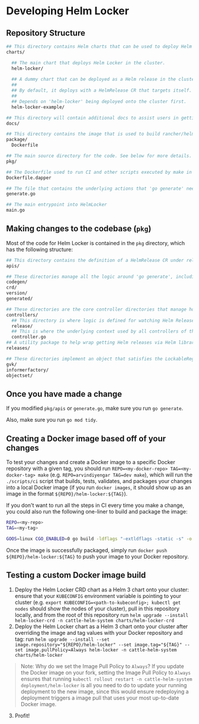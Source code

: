 # Developing Helm Locker

## Repository Structure

```bash
## This directory contains Helm charts that can be used to deploy Helm Locker in a Kubernetes cluster in the cattle-helm-system namespace
charts/

  ## The main chart that deploys Helm Locker in the cluster.
  helm-locker/
  
  ## A dummy chart that can be deployed as a Helm release in the cluster under the release name 'helm-locker-example' and the namespace 'cattle-helm-system'
  ##
  ## By default, it deploys with a HelmRelease CR that targets itself.
  ##
  ## Depends on 'helm-locker' being deployed onto the cluster first.
  helm-locker-example/

## This directory will contain additional docs to assist users in getting started with using Helm Locker
docs/

## This directory contains the image that is used to build rancher/helm-locker, which is hosted on hub.docker.com
package/
  Dockerfile

## The main source directory for the code. See below for more details.
pkg/

## The Dockerfile used to run CI and other scripts executed by make in a Docker container (powered by https://github.com/rancher/dapper)
Dockerfile.dapper

## The file that contains the underlying actions that 'go generate' needs to execute on a call to it. Includes the logic for generating controllers and updating crds.yaml under the crds/ directory
generate.go

## The main entrypoint into HelmLocker
main.go
```

## Making changes to the codebase (`pkg`)

Most of the code for Helm Locker is contained in the `pkg` directory, which has the following structure:

```bash
## This directory contains the definition of a HelmRelease CR under release.go; if you need to add new fields to HelmRelease CRs, this is where you would make the change
apis/

## These directories manage all the logic around 'go generate', including the creation of the 'generated/' directory that contains all the underlying controllers that are auto-generated based on the API definition of the HelmRelease CR defined under 'apis/'
codegen/
crd/
version/
generated/

## These directories are the core controller directories that manage how the operator watches HelmReleases and executes operations on the underlying in-memory ObjectSet LockableRegister (Lock, Unlock, Set, Delete)
controllers/
  ## This directory is where logic is defined for watching Helm Release Secrets targeted by HelmReleases and automatically keeping resources locked or unlocked
  release/
  ## This is where the underlying context used by all controllers of this operator are registered, all using the same underlying SharedControllerFactory
  controller.go
## A utility package to help wrap getting Helm releases via Helm library calls
releases/

## These directories implement an object that satisfies the LockableRegister interface; it is used as an underlying set of libraries that Helm Locker calls upon to achieve locking or unlocking HelmReleases (tracked as ObjectSets, or a []runtime.Object) and dynamically starting controllers based on GVKs observed in tracked object sets
gvk/
informerfactory/
objectset/
```

## Once you have made a change

If you modified `pkg/apis` or `generate.go`, make sure you run `go generate`.

Also, make sure you run `go mod tidy`.

## Creating a Docker image based off of your changes

To test your changes and create a Docker image to a specific Docker repository with a given tag, you should run `REPO=<my-docker-repo> TAG=<my-docker-tag> make` (e.g. `REPO=arvindiyengar TAG=dev make`), which will run the `./scripts/ci` script that builds, tests, validates, and packages your changes into a local Docker image (if you run `docker images`, it should show up as an image in the format `${REPO}/helm-locker:${TAG}`).

If you don't want to run all the steps in CI every time you make a change, you could also run the following one-liner to build and package the image:

```bash
REPO=<my-repo>
TAG=<my-tag>

GOOS=linux CGO_ENABLED=0 go build -ldflags "-extldflags -static -s" -o bin/helm-locker && REPO=${REPO} TAG=${TAG} make package
```

Once the image is successfully packaged, simply run `docker push ${REPO}/helm-locker:${TAG}` to push your image to your Docker repository.

## Testing a custom Docker image build

1. Deploy the Helm Locker CRD chart as a Helm 3 chart onto your cluster: ensure that your `KUBECONFIG` environment variable is pointing to your cluster (e.g. `export KUBECONFIG=<path-to-kubeconfig>; kubectl get nodes` should show the nodes of your cluster), pull in this repository locally, and from the root of this repository run `helm upgrade --install helm-locker-crd -n cattle-helm-system charts/helm-locker-crd`
2. Deploy the Helm Locker chart as a Helm 3 chart onto your cluster after overriding the image and tag values with your Docker repository and tag: run `helm upgrade --install --set image.repository="${REPO}/helm-locker" --set image.tag="${TAG}" --set image.pullPolicy=Always helm-locker -n cattle-helm-system charts/helm-locker`
> Note: Why do we set the Image Pull Policy to `Always`? If you update the Docker image on your fork, setting the Image Pull Policy to `Always` ensures that running `kubectl rollout restart -n cattle-helm-system deployment/helm-locker` is all you need to do to update your running deployment to the new image, since this would ensure redeploying a deployment triggers a image pull that uses your most up-to-date Docker image.
3. Profit!